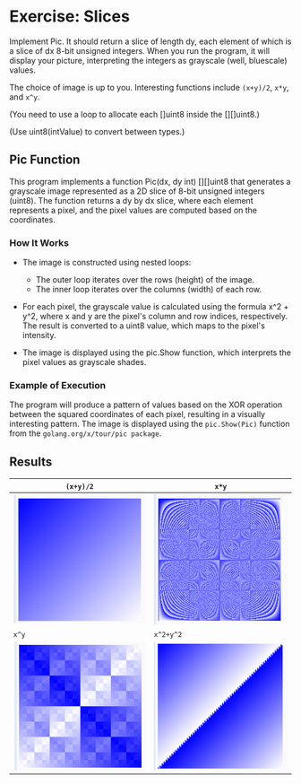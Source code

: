 # Exercise: Slices

Implement Pic. It should return a slice of length dy, each element of which is a slice of dx 8-bit unsigned integers. When you run the program, it will display your picture, interpreting the integers as grayscale (well, bluescale) values.

The choice of image is up to you. Interesting functions include `(x+y)/2`, `x*y`, and `x^y`.

(You need to use a loop to allocate each []uint8 inside the [][]uint8.)

(Use uint8(intValue) to convert between types.)

## Pic Function
This program implements a function Pic(dx, dy int) [][]uint8 that generates a grayscale image represented as a 2D slice of 8-bit unsigned integers (uint8). The function returns a dy by dx slice, where each element represents a pixel, and the pixel values are computed based on the coordinates.

### How It Works
- The image is constructed using nested loops:

  - The outer loop iterates over the rows (height) of the image.
  - The inner loop iterates over the columns (width) of each row.
- For each pixel, the grayscale value is calculated using the formula x^2 + y^2, where x and y are the pixel's column and row indices, respectively. The result is converted to a uint8 value, which maps to the pixel's intensity.
- The image is displayed using the pic.Show function, which interprets the pixel values as grayscale shades.
  
### Example of Execution
  The program will produce a pattern of values based on the XOR operation between the squared coordinates of each pixel, resulting in a visually interesting pattern. The image is displayed using the `pic.Show(Pic)` function from the `golang.org/x/tour/pic package`.

## Results
| `(x+y)/2`               | `x*y`                   |
|-------------------------|-------------------------|
| ![img_2.png](img_2.png) | ![img.png](img.png)     |
| `x^y`                   | `x^2+y^2`               |
| ![img_1.png](img_1.png) | ![img_4.png](img_4.png) |